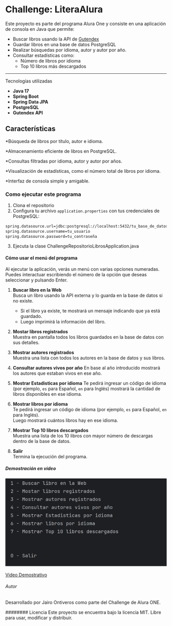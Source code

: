 # Challenge: LiteraAlura

Este proyecto es parte del programa Alura One y consiste en una aplicación de consola en Java que permite:

- Buscar libros usando la API de [Gutendex](https://gutendex.com/)
- Guardar libros en una base de datos PostgreSQL
- Realizar búsquedas por idioma, autor y autor por año.
- Consultar estadísticas como:
  - Número de libros por idioma
  - Top 10 libros más descargados

---

Tecnologías utilizadas

- **Java 17**
- **Spring Boot**
- **Spring Data JPA**
- **PostgreSQL**
- **Gutendex API**

## Características

*Búsqueda de libros por título, autor e idioma.

*Almacenamiento eficiente de libros en PostgreSQL.

*Consultas filtradas por idioma, autor y autor por años.

*Visualización de estadísticas, como el número total de libros por idioma.

*Interfaz de consola simple y amigable.



### Como ejecutar este programa

1. Clona el repositorio
2. Configura tu archivo `application.properties` con tus credenciales de PostgreSQL:

```properties
spring.datasource.url=jdbc:postgresql://localhost:5432/tu_base_de_datos
spring.datasource.username=tu_usuario
spring.datasource.password=tu_contraseña
```
3. Ejecuta la clase ChallengeRepositorioLibrosApplication.java

#### Cómo usar el menú del programa

Al ejecutar la aplicación, verás un menú con varias opciones numeradas. Puedes interactuar escribiendo el número de la opción que deseas seleccionar y pulsando Enter.

1. **Buscar libro en la Web**  
   Busca un libro usando la API externa y lo guarda en la base de datos si no existe.  
   - Si el libro ya existe, te mostrará un mensaje indicando que ya está guardado.  
   - Luego imprimirá la información del libro.

2. **Mostar libros registrados**  
   Muestra en pantalla todos los libros guardados en la base de datos con sus detalles.

3. **Mostrar autores registrados**  
   Muestra una lista con todos los autores en la base de datos y sus libros.
   
4. **Consultar autores vivos por año**
   En base al año introducido mostrará los autores que estaban vivos en ese año. 

5. **Mostrar Estadisticas por idioma**
    Te pedirá ingresar un código de idioma (por ejemplo, `es` para Español, `en` para Inglés)
    mostrará la cantidad de libros disponibles en ese idioma.

6. **Mostrar libros por idioma**  
   Te pedirá ingresar un código de idioma (por ejemplo, `es` para Español, `en` para Inglés).  
   Luego mostrará cuántos libros hay en ese idioma.

7. **Mostrar Top 10 libros descargados**  
   Muestra una lista de los 10 libros con mayor número de descargas dentro de la base de datos.

0. **Salir**  
   Termina la ejecución del programa.

##### Demostración en video
![Menu inicial](demostracion/Vista_Inicial.png)


[Video Demostrativo](demostracion/video_Demostrativo.mp4)
###### Autor
Desarrollado por Jairo Ontiveros como parte del Challenge de Alura ONE.

######## Licencia
Este proyecto se encuentra bajo la licencia MIT. Libre para usar, modificar y distribuir.
